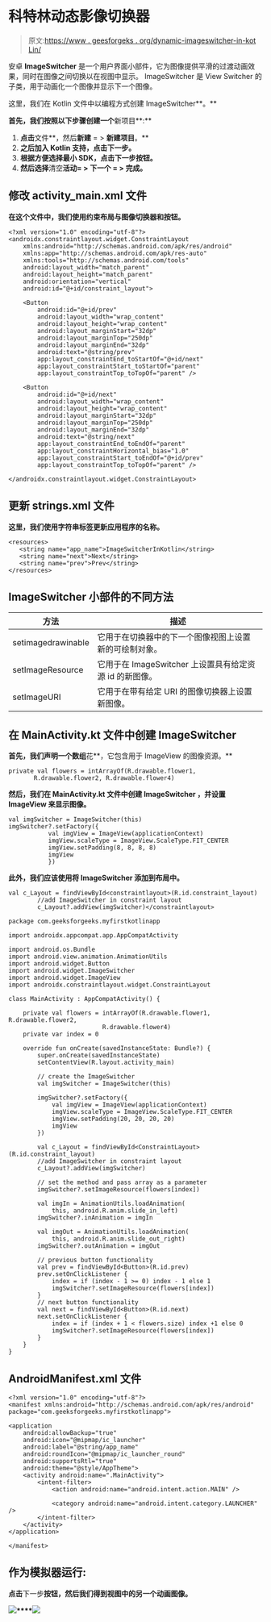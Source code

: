 # 科特林动态影像切换器

> 原文:[https://www . geesforgeks . org/dynamic-imageswitcher-in-kot Lin/](https://www.geeksforgeeks.org/dynamic-imageswitcher-in-kotlin/)

安卓 **ImageSwitcher** 是一个用户界面小部件，它为图像提供平滑的过渡动画效果，同时在图像之间切换以在视图中显示。
ImageSwitcher 是 View Switcher 的子类，用于动画化一个图像并显示下一个图像。

这里，我们在 Kotlin 文件中以编程方式创建 ImageSwitcher**。**

**首先，我们按照以下步骤创建一个**新项目**:**

1.  **点击**文件**，然后**新建** = > **新建项目**。**
2.  **之后加入 Kotlin 支持，点击下一步。**
3.  **根据方便选择最小 SDK，点击下一步按钮。**
4.  **然后选择**清空**活动= > **下一个** = > **完成**。**

## **修改 activity_main.xml 文件**

**在这个文件中，我们使用约束布局与图像切换器和按钮。**

```
<?xml version="1.0" encoding="utf-8"?>
<androidx.constraintlayout.widget.ConstraintLayout
    xmlns:android="http://schemas.android.com/apk/res/android"
    xmlns:app="http://schemas.android.com/apk/res-auto"
    xmlns:tools="http://schemas.android.com/tools"
    android:layout_width="match_parent"
    android:layout_height="match_parent"
    android:orientation="vertical"
    android:id="@+id/constraint_layout">

    <Button
        android:id="@+id/prev"
        android:layout_width="wrap_content"
        android:layout_height="wrap_content"
        android:layout_marginStart="32dp"
        android:layout_marginTop="250dp"
        android:layout_marginEnd="32dp"
        android:text="@string/prev"
        app:layout_constraintEnd_toStartOf="@+id/next"
        app:layout_constraintStart_toStartOf="parent"
        app:layout_constraintTop_toTopOf="parent" />

    <Button
        android:id="@+id/next"
        android:layout_width="wrap_content"
        android:layout_height="wrap_content"
        android:layout_marginStart="32dp"
        android:layout_marginTop="250dp"
        android:layout_marginEnd="32dp"
        android:text="@string/next"
        app:layout_constraintEnd_toEndOf="parent"
        app:layout_constraintHorizontal_bias="1.0"
        app:layout_constraintStart_toEndOf="@+id/prev"
        app:layout_constraintTop_toTopOf="parent" />

</androidx.constraintlayout.widget.ConstraintLayout>
```

## **更新 strings.xml 文件**

**这里，我们使用字符串标签更新应用程序的名称。**

```
<resources>
   <string name="app_name">ImageSwitcherInKotlin</string>
   <string name="next">Next</string>
   <string name="prev">Prev</string>
</resources>
```

## **ImageSwitcher 小部件的不同方法**

| 方法 | 描述 |
| --- | --- |
| setimagedrawinable | 它用于在切换器中的下一个图像视图上设置新的可绘制对象。 |
| setImageResource | 它用于在 ImageSwitcher 上设置具有给定资源 id 的新图像。 |
| setImageURI | 它用于在带有给定 URI 的图像切换器上设置新图像。 |

## **在 MainActivity.kt 文件中创建 ImageSwitcher**

**首先，我们声明一个数组**花**，它包含用于 ImageView 的图像资源。**

```
private val flowers = intArrayOf(R.drawable.flower1,
       R.drawable.flower2, R.drawable.flower4) 
```

**然后，我们在 **MainActivity.kt** 文件中创建 **ImageSwitcher** ，并设置 ImageView 来显示图像。**

```
val imgSwitcher = ImageSwitcher(this)
imgSwitcher?.setFactory({
           val imgView = ImageView(applicationContext)
           imgView.scaleType = ImageView.ScaleType.FIT_CENTER
           imgView.setPadding(8, 8, 8, 8)
           imgView
           }) 
```

**此外，我们应该使用将 ImageSwitcher 添加到布局中。**

```
val c_Layout = findViewById<constraintlayout>(R.id.constraint_layout)
        //add ImageSwitcher in constraint layout
        c_Layout?.addView(imgSwitcher)</constraintlayout> 
```

```
package com.geeksforgeeks.myfirstkotlinapp

import androidx.appcompat.app.AppCompatActivity

import android.os.Bundle
import android.view.animation.AnimationUtils
import android.widget.Button
import android.widget.ImageSwitcher
import android.widget.ImageView
import androidx.constraintlayout.widget.ConstraintLayout

class MainActivity : AppCompatActivity() {

    private val flowers = intArrayOf(R.drawable.flower1, R.drawable.flower2,
                          R.drawable.flower4)
    private var index = 0

    override fun onCreate(savedInstanceState: Bundle?) {
        super.onCreate(savedInstanceState)
        setContentView(R.layout.activity_main)

        // create the ImageSwitcher
        val imgSwitcher = ImageSwitcher(this)

        imgSwitcher?.setFactory({
            val imgView = ImageView(applicationContext)
            imgView.scaleType = ImageView.ScaleType.FIT_CENTER
            imgView.setPadding(20, 20, 20, 20)
            imgView
        })

        val c_Layout = findViewById<ConstraintLayout>(R.id.constraint_layout)
        //add ImageSwitcher in constraint layout
        c_Layout?.addView(imgSwitcher)

        // set the method and pass array as a parameter
        imgSwitcher?.setImageResource(flowers[index])

        val imgIn = AnimationUtils.loadAnimation(
            this, android.R.anim.slide_in_left)
        imgSwitcher?.inAnimation = imgIn

        val imgOut = AnimationUtils.loadAnimation(
            this, android.R.anim.slide_out_right)
        imgSwitcher?.outAnimation = imgOut

        // previous button functionality
        val prev = findViewById<Button>(R.id.prev)
        prev.setOnClickListener {
            index = if (index - 1 >= 0) index - 1 else 1
            imgSwitcher?.setImageResource(flowers[index])
        }
        // next button functionality
        val next = findViewById<Button>(R.id.next)
        next.setOnClickListener {
            index = if (index + 1 < flowers.size) index +1 else 0
            imgSwitcher?.setImageResource(flowers[index])
        }
    }
}
```

## **AndroidManifest.xml 文件**

```
<?xml version="1.0" encoding="utf-8"?>
<manifest xmlns:android="http://schemas.android.com/apk/res/android"
package="com.geeksforgeeks.myfirstkotlinapp">

<application
    android:allowBackup="true"
    android:icon="@mipmap/ic_launcher"
    android:label="@string/app_name"
    android:roundIcon="@mipmap/ic_launcher_round"
    android:supportsRtl="true"
    android:theme="@style/AppTheme">
    <activity android:name=".MainActivity">
        <intent-filter>
            <action android:name="android.intent.action.MAIN" />

            <category android:name="android.intent.category.LAUNCHER" />
        </intent-filter>
    </activity>
</application>

</manifest>
```

## **作为模拟器运行:**

**点击**下一步**按钮，然后我们得到视图中的另一个动画图像。**

**![](img/96e1a39f032a6b68fa177ab9b6543797.png)****![](img/c6522ac2de0f019eee5f01da25e10906.png)**